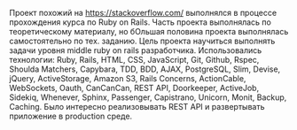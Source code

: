 Проект похожий на https://stackoverflow.com/ выполнялся в процессе прохождения курса по Ruby on Rails.
Часть проекта выполнялась по теоретическому материалу, но бОльшая половина проекта выполнялась самостоятельно по тех. заданию.
Цель проекта научиться выполнять задачи уровня middle ruby on rails разработчика.
Использовались технологии: Ruby, Rails, HTML, CSS, JavaScript, Git, Github, Rspec, Shoulda Matchers, Capybara, TDD, BDD, AJAX,  PostgreSQL, Slim, Devise, jQuery, ActiveStorage, Amazon S3, Rails Concerns, ActionCable, WebSockets, Oauth, CanCanCan, REST API, Doorkeeper, ActiveJob, Sidekiq, Whenever, Sphinx, Passenger, Capistrano, Unicorn, Monit, Backup, Caching.
Было интересно реализовывать REST API и развертывать приложение в production среде.
